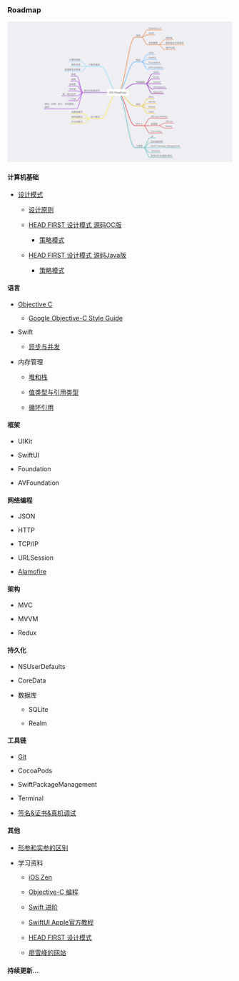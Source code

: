 ### Roadmap
![](Resource/roadmapv1.png)

#### 计算机基础

* [设计模式](https://refactoringguru.cn/design-patterns)

  * [设计原则]()

  * [HEAD FIRST 设计模式 源码OC版](HeadFirstDesignPatternsOC)

    * [策略模式](HeadFirstDesignPatternsOC/StrategyPattern)

  * [HEAD FIRST 设计模式 源码Java版](HeadFirstDesignPatternsJava)

    * [策略模式](HeadFirstDesignPatternsJava/HeadFirst/src/StrategyPattern)

#### 语言

* [Objective C](Objective-C)
  
  * [Google Objective-C Style Guide](https://zh-google-styleguide.readthedocs.io/en/latest/google-objc-styleguide/contents/)

* Swift

  * [异步与并发](https://juejin.cn/post/7091099801668255774)

* 内存管理

  * [堆和栈](MemoryManagement/Heap&Stack.md)

  * [值类型与引用类型](https://blog.csdn.net/LiqunZhang/article/details/115227999)

  * [循环引用](https://zhuanlan.zhihu.com/p/22299084?from=from_parent_mindnote)

#### 框架

  * UIKit

  * SwiftUI

  * Foundation

  * AVFoundation

#### 网络编程

  * JSON

  * HTTP

  * TCP/IP

  * URLSession

  * [Alamofire](https://github.com/Alamofire/Alamofire)

#### 架构

  * MVC

  * MVVM

  * Redux

#### 持久化

  * NSUserDefaults

  * CoreData

  * 数据库

    * SQLite

    * Realm

#### 工具链

  * [Git](ToolChain/learngit.md)

  * CocoaPods

  * SwiftPackageManagement

  * Terminal

  * [签名&证书&真机调试](https://developer.apple.com/cn/support/code-signing/)

#### 其他

* [形参和实参的区别](Others/Arguments&Parameters.md)

* 学习资料

  * [iOS Zen](https://github.com/100mango/zen)

  * [Objective-C 编程](Objective-C/Objective-C编程第2版.pdf)

  * [Swift 进阶](https://objccn.io/products/advanced-swift/)

  * [SwiftUI Apple官方教程](https://developer.apple.com/tutorials/swiftui)

  * [HEAD FIRST 设计模式](Others/HEAD_FIRST设计模式.pdf)

  * [廖雪峰的网站](https://www.liaoxuefeng.com)

#### 持续更新...
